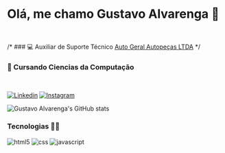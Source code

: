 # Olá, me chamo Gustavo Alvarenga 👋
</br>

/* ### 💻 Auxiliar de Suporte Técnico [Auto Geral Autopeças LTDA](https://www.linkedin.com/company/autogeralautopecas/mycompany/) */
### 📝 Cursando Ciencias da Computação 

</br>




[![Linkedin](https://img.shields.io/badge/LinkedIn-0077B5?style=for-the-badge&logo=linkedin&logoColor=white)](https://www.linkedin.com/in/gustavo-alvarenga981)
[![Instagram](https://img.shields.io/badge/Instagram-E4405F?style=for-the-badge&logo=instagram&logoColor=white)](https://instagram.com/tav_nho)

![Gustavo Alvarenga's GitHub stats](https://github-readme-stats.vercel.app/api?username=gustavoalvarenga1&show_icons=true&theme=great-gatsby)

### Tecnologias 👨‍💻
<div style="display: inline_block">
    <img align="center" alt="html5" src="https://img.shields.io/badge/HTML5-E34F26?style=for-the-badge&logo=html5&logoColor=white">
    <img align="center" alt="css" src="https://img.shields.io/badge/CSS3-1572B6?style=for-the-badge&logo=css3&logoColor=white">
    <img align="center" alt="javascript" src="https://img.shields.io/badge/JavaScript-F7DF1E?style=for-the-badge&logo=javascript&logoColor=black">

</div>

